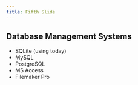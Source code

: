 ```yaml
---
title: Fifth Slide
---
```


## Database Management Systems

* SQLite (using today)
* MySQL
* PostgreSQL
* MS Access
* Filemaker Pro
